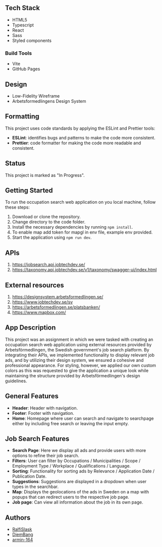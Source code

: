 
## Tech Stack

- HTML5
- Typescript
- React
- Sass
- Styled components

### Build Tools

- Vite
- GitHub Pages

## Design

- Low-Fidelity Wireframe
- Arbetsformedlingens Design System

## Formatting

This project uses code standards by applying the ESLint and Prettier tools:

- **ESLint**: identifies bugs and patterns to make the code more consistent.
- **Prettier**: code formatter for making the code more readable and consistent.

## Status

This project is marked as "In Progress".

## Getting Started

To run the occupation search web application on you local machine, follow these steps:

1. Download or clone the repository.
2. Change directory to the code folder.
3. Install the necessary dependencies by running `npm install`.
4. To enable map add token for mapgl in env file, example env provided. 
5. Start the application using `npm run dev`.

## APIs

1. https://jobsearch.api.jobtechdev.se/
2. https://taxonomy.api.jobtechdev.se/v1/taxonomy/swagger-ui/index.html

## External resources

1. https://designsystem.arbetsformedlingen.se/ 
2. https://www.jobtechdev.se/sv 
3. https://arbetsformedlingen.se/platsbanken/
4. https://www.mapbox.com/

## App Description

This project was an assignment in which we were tasked with creating an occupation search web application using external resources provided by Arbetsförmedlingen, the Swedish government's job search platform. By integrating their APIs, we implemented functionality to display relevant job ads, and by utilizing their design system, we ensured a cohesive and professional appearance. For styling, however, we applied our own custom colors as this was requested to give the application a unique look while maintaining the structure provided by Arbetsförmedlingen's design guidelines.

## General Features

- **Header**: Header with navigation.
- **Footer**: Footer with navigation.
- **Home**: Homepage where user can search and navigate to searchpage either by including free search or leaving the input empty.

## Job Search Features

- **Search Page**: Here we display all ads and provide users with more options to refine their job search. 
- **Filters**: User can filter by Occupations / Municipalities / Scope / Employment Type / Workplace / Qualifications / Language.
- **Sorting**: Functionality for sorting ads by Relevance / Application Date / Publication Date. 
- **Suggestions**: Suggestions are displayed in a dropdown when user types in the searchbar.
- **Map**: Displays the geolocations of the ads in Sweden on a map with popups that can redirect users to the respective job page. 
- **Job page**: Can view all information about the job in its own page.  

## Authors

- [RalfiSlask](https://github.com/RalfiSlask)
- [DiemBang](https://github.com/DiemBang)
- [armin-164](https://github.com/armin-164)
